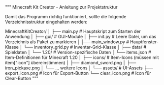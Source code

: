 """ Minecraft Kit Creator - Anleitung zur Projektstruktur

Damit das Programm richtig funktioniert, sollte die folgende Verzeichnisstruktur eingehalten werden:

MinecraftKitCreator/ │ ├── main.py # Hauptskript zum Starten der Anwendung │ ├── gui/ # GUI-Module │ ├── init.py # Leere Datei, um das Verzeichnis als Paket zu markieren │ ├── main_window.py # Hauptfenster-Klasse │ └── inventory_grid.py # Inventar-Grid-Klasse │ ├── data/ # Spieldaten │ └── 1.20/ # Version-spezifische Daten │ └── items.json # Item-Definitionen für Minecraft 1.20 │ ├── icons/ # Item-Icons (müssen mit item["icon"] übereinstimmen) │ ├── diamond_sword.png │ ├── iron_pickaxe.png │ └── ... weitere Icons │ └── assets/ # UI-Assets ├── export_icon.png # Icon für Export-Button └── clear_icon.png # Icon für Clear-Button """

